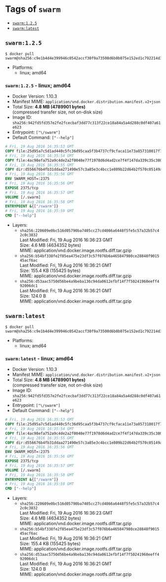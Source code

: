 <!-- THIS FILE IS GENERATED VIA './update-remote.sh' -->

# Tags of `swarm`

-	[`swarm:1.2.5`](#swarm125)
-	[`swarm:latest`](#swarmlatest)

## `swarm:1.2.5`

```console
$ docker pull swarm@sha256:c9e1b4d4e399946c0542accf30f9a73500d6b0b075e152ed1c792214d3509d70
```

-	Platforms:
	-	linux; amd64

### `swarm:1.2.5` - linux; amd64

-	Docker Version: 1.10.3
-	Manifest MIME: `application/vnd.docker.distribution.manifest.v2+json`
-	Total Size: **4.8 MB (4789901 bytes)**  
	(compressed transfer size, not on-disk size)
-	Image ID: `sha256:942fd5fd357e2fe2fcecbaf3dd77c313f22ce18a84a5a4d288c0df407a61e623`
-	Entrypoint: `["\/swarm"]`
-	Default Command: `["--help"]`

```dockerfile
# Fri, 19 Aug 2016 16:35:53 GMT
COPY file:25d95a7c5d1ad440c5fc36d95caa5f3b4737cf9cfaca11e73a857310017f78f3 in /swarm
# Fri, 19 Aug 2016 16:35:54 GMT
COPY file:4ac98efa752a9c4de2a2f0048e77f1978d6d4ad2ce7f4f147da339c35c380e81 in /etc/ssl/certs/ca-certificates.crt
# Fri, 19 Aug 2016 16:35:55 GMT
COPY dir:d556676b4fb31ddaa271490e57c3a85e3c4bcc1e809b22d64b2f570c05149a22 in /tmp
# Fri, 19 Aug 2016 16:35:56 GMT
ENV SWARM_HOST=:2375
# Fri, 19 Aug 2016 16:35:56 GMT
EXPOSE 2375/tcp
# Fri, 19 Aug 2016 16:35:57 GMT
VOLUME [/.swarm]
# Fri, 19 Aug 2016 16:35:58 GMT
ENTRYPOINT &{["/swarm"]}
# Fri, 19 Aug 2016 16:35:59 GMT
CMD ["--help"]
```

-	Layers:
	-	`sha256:220609e0bc516d05790ba7405cc27cd4866a6448f5fe5c57a32b57c42c0c3832`  
		Last Modified: Fri, 19 Aug 2016 16:36:23 GMT  
		Size: 4.6 MB (4634352 bytes)  
		MIME: application/vnd.docker.image.rootfs.diff.tar.gzip
	-	`sha256:b54bf338fe2f85ea475e23df3c57f076b6a465847980ce28848f901545acf6ac`  
		Last Modified: Fri, 19 Aug 2016 16:36:21 GMT  
		Size: 155.4 KB (155425 bytes)  
		MIME: application/vnd.docker.image.rootfs.diff.tar.gzip
	-	`sha256:d53aac5750d56be4a9beba136c94da0612efbf14f7f50241960eeff492006dc1`  
		Last Modified: Fri, 19 Aug 2016 16:36:21 GMT  
		Size: 124.0 B  
		MIME: application/vnd.docker.image.rootfs.diff.tar.gzip

## `swarm:latest`

```console
$ docker pull swarm@sha256:c9e1b4d4e399946c0542accf30f9a73500d6b0b075e152ed1c792214d3509d70
```

-	Platforms:
	-	linux; amd64

### `swarm:latest` - linux; amd64

-	Docker Version: 1.10.3
-	Manifest MIME: `application/vnd.docker.distribution.manifest.v2+json`
-	Total Size: **4.8 MB (4789901 bytes)**  
	(compressed transfer size, not on-disk size)
-	Image ID: `sha256:942fd5fd357e2fe2fcecbaf3dd77c313f22ce18a84a5a4d288c0df407a61e623`
-	Entrypoint: `["\/swarm"]`
-	Default Command: `["--help"]`

```dockerfile
# Fri, 19 Aug 2016 16:35:53 GMT
COPY file:25d95a7c5d1ad440c5fc36d95caa5f3b4737cf9cfaca11e73a857310017f78f3 in /swarm
# Fri, 19 Aug 2016 16:35:54 GMT
COPY file:4ac98efa752a9c4de2a2f0048e77f1978d6d4ad2ce7f4f147da339c35c380e81 in /etc/ssl/certs/ca-certificates.crt
# Fri, 19 Aug 2016 16:35:55 GMT
COPY dir:d556676b4fb31ddaa271490e57c3a85e3c4bcc1e809b22d64b2f570c05149a22 in /tmp
# Fri, 19 Aug 2016 16:35:56 GMT
ENV SWARM_HOST=:2375
# Fri, 19 Aug 2016 16:35:56 GMT
EXPOSE 2375/tcp
# Fri, 19 Aug 2016 16:35:57 GMT
VOLUME [/.swarm]
# Fri, 19 Aug 2016 16:35:58 GMT
ENTRYPOINT &{["/swarm"]}
# Fri, 19 Aug 2016 16:35:59 GMT
CMD ["--help"]
```

-	Layers:
	-	`sha256:220609e0bc516d05790ba7405cc27cd4866a6448f5fe5c57a32b57c42c0c3832`  
		Last Modified: Fri, 19 Aug 2016 16:36:23 GMT  
		Size: 4.6 MB (4634352 bytes)  
		MIME: application/vnd.docker.image.rootfs.diff.tar.gzip
	-	`sha256:b54bf338fe2f85ea475e23df3c57f076b6a465847980ce28848f901545acf6ac`  
		Last Modified: Fri, 19 Aug 2016 16:36:21 GMT  
		Size: 155.4 KB (155425 bytes)  
		MIME: application/vnd.docker.image.rootfs.diff.tar.gzip
	-	`sha256:d53aac5750d56be4a9beba136c94da0612efbf14f7f50241960eeff492006dc1`  
		Last Modified: Fri, 19 Aug 2016 16:36:21 GMT  
		Size: 124.0 B  
		MIME: application/vnd.docker.image.rootfs.diff.tar.gzip
